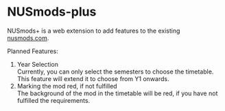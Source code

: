 # NUSmods-plus

NUSmods+ is a web extension to add features to the existing [nusmods.com](nusmods.com).

Planned Features:
1. Year Selection<br/>
Currently, you can only select the semesters to choose the timetable. This feature will extend it to choose from Y1 onwards.
2. Marking the mod red, if not fulfilled<br/>
The background of the mod in the timetable will be red, if you have not fulfilled the requirements. 

